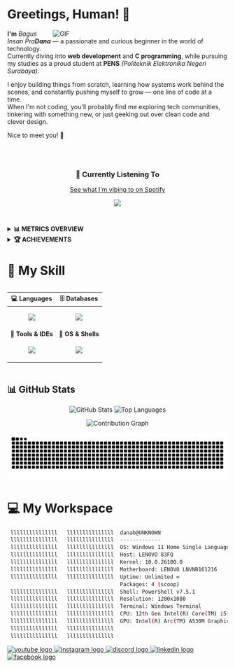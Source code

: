 # Greetings, Human! 👋

<img align="right" width="400" alt="GIF" src="https://media1.tenor.com/m/xAYj92aUDLIAAAAd/guts.gif"/>

**I'm** *Bagus Insan Pra**Dana*** — a passionate and curious beginner in the world of technology.  
Currently diving into **web development** and **C programming**, while pursuing my studies as a proud student at **PENS** *(Politeknik Elektronika Negeri Surabaya)*.  

I enjoy building things from scratch, learning how systems work behind the scenes, and constantly pushing myself to grow — one line of code at a time.  
When I'm not coding, you'll probably find me exploring tech communities, tinkering with something new, or just geeking out over clean code and clever design.

Nice to meet you! 🌱

<br/>

<br>

<h3 align="center">🎵 Currently Listening To</h3>

<p align="center">
  <a href="https://open.spotify.com/user/i23w22xhp7t12imko8x7l04vt" target="_blank">
    See what I'm vibing to on Spotify
  </a>
</p>

<p align="center">
  <img src="https://spotify-github-profile.kittinanx.com/api/view?uid=i23w22xhp7t12imko8x7l04vt&cover_image=false&show_offline=true&theme=default&background_color=000000&interchange=false&bar_color=e3e3e3" width="350px" />
</p>


#

<details>
<summary><strong>📊 METRICS OVERVIEW</strong></summary>

<br>

[<img align="left" width="390" alt="📊 General Metrics" src="https://gist.githubusercontent.com/RockHead07/a30e4cb98393938dc0429cd9eabf4147/raw/general.svg">](#)
[<img align="right" width="390" alt="📺 Media Metrics" src="https://gist.githubusercontent.com/RockHead07/a30e4cb98393938dc0429cd9eabf4147/raw/medias.svg">](#)

<br clear="both">

[<img align="center" width="390" alt="⌛ WakaTime Stats" src="https://gist.githubusercontent.com/RockHead07/a30e4cb98393938dc0429cd9eabf4147/raw/wakatime.svg">](#)

</details>

<details>

<summary><strong>🏆 ACHIEVEMENTS</strong></summary>

![Achievements](https://gist.githubusercontent.com/RockHead07/a30e4cb98393938dc0429cd9eabf4147/raw/achievements.svg)

</details>

#

# 🤹 My Skill

<div align="center">
  <div style="display:inline-block; text-align:center; width:800px;">

| <div align="center">💻 <strong>Languages</strong></div> | <div align="center">🗄️ <strong>Databases</strong></div> |
|----------------------------------------------------------|-----------------------------------------------------------|
| <p align="center"><a href="https://skillicons.dev"><img src="https://skillicons.dev/icons?i=c,html,css,js,php" /></a></p> | <p align="center"><a href="https://skillicons.dev"><img src="https://skillicons.dev/icons?i=mysql,postgres,mongo" /></a></p> |
| <div align="center">🧰 <strong>Tools & IDEs</strong></div> | <div align="center">🐧 <strong>OS & Shells</strong></div> |
| <p align="center"><a href="https://skillicons.dev"><img src="https://skillicons.dev/icons?i=vscode,github,idea,photoshop" /></a></p> | <p align="center"><a href="https://skillicons.dev"><img src="https://skillicons.dev/icons?i=windows,powershell,ubuntu,linux" /></a></p> |

  </div>
</div>

###

## 📊 GitHub Stats

<p align="center">
  <!-- Left: GitHub Stats -->
  <img width="450" height="180" src="https://github-readme-stats.vercel.app/api?username=RockHead07&show_icons=true&count_private=true&include_all_commits=true&hide_rank=false&hide_title=false&theme=dark&border_radius=10&hide_border=false" alt="GitHub Stats" />

  <!-- Right: Most Used Languages -->
  <img width="345" height="180" src="https://github-readme-stats.vercel.app/api/top-langs/?username=RockHead07&layout=compact&langs_count=10&theme=dark&border_radius=10&hide_border=false" alt="Top Languages" />
</p>

<!-- Contribution Graph with High Contrast -->
<p align="center">
  <img src="https://github-readme-activity-graph.vercel.app/graph?username=RockHead07&radius=16&theme=high-contrast&area=true&hide_border=false" width="780" alt="Contribution Graph" />
</p>

<p align="center">
  <img src="https://github.com/RockHead07/RockHead07/blob/output/github-snake-dark.svg" alt="snake svg"/>
</p>

###

# 💻 My Workspace 

```bash
 lllllllllllllll   lllllllllllllll  danab@UNKNOWN
 lllllllllllllll   lllllllllllllll  -------------
 lllllllllllllll   lllllllllllllll  OS: Windows 11 Home Single Language [64-bit]
 lllllllllllllll   lllllllllllllll  Host: LENOVO 83FQ
 lllllllllllllll   lllllllllllllll  Kernel: 10.0.26100.0
 lllllllllllllll   lllllllllllllll  Motherboard: LENOVO LNVNB161216
 lllllllllllllll   lllllllllllllll  Uptime: Unlimited ∞
                                    Packages: 4 (scoop)
 lllllllllllllll   lllllllllllllll  Shell: PowerShell v7.5.1
 lllllllllllllll   lllllllllllllll  Resolution: 1280x1080
 lllllllllllllll   lllllllllllllll  Terminal: Windows Terminal
 lllllllllllllll   lllllllllllllll  CPU: 12th Gen Intel(R) Core(TM) i5-12450HX @ 2.688GHz
 lllllllllllllll   lllllllllllllll  GPU: Intel(R) Arc(TM) A530M Graphics
 lllllllllllllll   lllllllllllllll  
 lllllllllllllll   lllllllllllllll  
```

<div align="left">
  <a href="https://www.youtube.com/@rockhead0745" target="_blank">
    <img src="https://img.shields.io/static/v1?message=Youtube&logo=youtube&label=&color=FF0000&logoColor=white&labelColor=&style=for-the-badge" height="24" alt="youtube logo"  />
  </a>
  <a href="https://www.instagram.com/gaatsuu/" target="_blank">
    <img src="https://img.shields.io/static/v1?message=Instagram&logo=instagram&label=&color=E4405F&logoColor=white&labelColor=&style=for-the-badge" height="24" alt="instagram logo"  />
  </a>
  <a href="311442746533740544" target="_blank">
    <img src="https://img.shields.io/static/v1?message=Discord&logo=discord&label=&color=7289DA&logoColor=white&labelColor=&style=for-the-badge" height="24" alt="discord logo"  />
  </a>
  <a href="https://www.linkedin.com/in/bagus-insan-pradana-69513434a/" target="_blank">
    <img src="https://img.shields.io/static/v1?message=LinkedIn&logo=linkedin&label=&color=0077B5&logoColor=white&labelColor=&style=for-the-badge" height="24" alt="linkedin logo"  />
  </a>
  <a href="https://web.facebook.com/rock.head.75286?locale=id_ID&_rdc=1&_rdr#" target="_blank">
    <img src="https://img.shields.io/static/v1?message=Facebook&logo=facebook&label=&color=1877F2&logoColor=white&labelColor=&style=for-the-badge" height="24" alt="facebook logo"  />
  </a>
</div>
